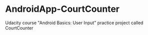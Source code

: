 # AndroidApp-CourtCounter
Udacity course "Android Basics: User Input" practice project called CourtCounter
